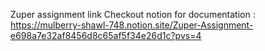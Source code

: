 Zuper assignment link
Checkout notion for documentation : https://mulberry-shawl-748.notion.site/Zuper-Assignment-e698a7e32af8456d8c65af5f34e26d1c?pvs=4
